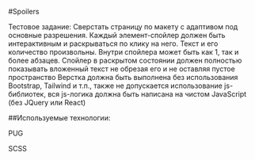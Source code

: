 #Spoilers
<p> Тестовое задание: Сверстать страницу по макету с адаптивом под основные разрешения. Каждый элемент-спойлер должен быть интерактивным и раскрываться по клику на него. Текст и его количество произвольны. Внутри спойлера может быть как 1, так и более абзацев. Спойлер в раскрытом состоянии должен полностью показывать вложенный текст не обрезая его и не оставляя пустое пространство Верстка должна быть выполнена без использования Bootstrap, Tailwind и т.п., также не допускается использование js-библиотек, вся js-логика должна быть написана на чистом JavaScript (без JQuery или React)
</p>
##Используемые технологии:
<p>PUG</p>
<p>SCSS</p>
